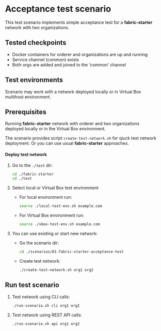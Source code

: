 # Acceptance test scenario

This test scenario implements simple acceptance test for a **fabric-starter** network with two organizations.

## Tested checkpoints

* Docker containers for orderer and organizations are up and running
* Service channel (common) exists
* Both orgs are added and joined to the 'common' channel

## Test environments

Scenario may work with a network deployed locally or in Virtual Box multihost environment.

## Prerequisites

Running **fabric-starter** network with orderer and two organizations deployed locally or in the Virtual Box environment.

The scenario provides script `create-test-network.sh` for qiuck test network deployment. Or you can use usual **fabric-starter** approaches.

#### Deploy test network

1. Go to the `./test` dir:

    ```bash
    cd ./fabric-starter
    cd ./test
    ```

1. Select local or Virtual Box test environment

    * For local environment run:

        ```bash
        source ./local-test-env.sh example.com
        ```

    * For Virtual Box environment run:

        ```bash
        source ./vbox-test-env.sh example.com
        ```

1. You can use existing or start new network:

    * Go the scenario dir:

        ```bash
        cd ./scenarios/01-fabric-starter-acceptance-test
        ```

    * Create test network:

        ```bash
        ./create-test-network.sh org1 org2
        ```

## Run test scenario

1. Test network using CLI calls:

    ```bash
    ./run-scenario.sh cli org1 org2
    ```

1. Test network using REST API calls:

    ```bash
    ./run-scenario.sh api org1 org2
    ```
